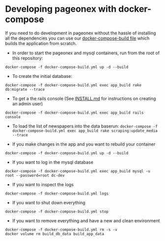 # Developing pageonex with docker-compose

If you need to do development in pageonex without the hassle of installing all the dependencies you can use our [docker-compose-build file](/docker-compose-build.yml) which builds the application from scratch.

* In order to start the pageonex and mysql containers, run from the root of this repository:
```
docker-compose -f docker-compose-build.yml up -d --build
```

* To create the initial database:
```
docker-compose -f docker-compose-build.yml exec app_build rake db:migrate --trace
```

* To get a the rails console (See [INSTALL.md](/doc/INSTALL.md) for instructions on creating an admin user)
```
docker-compose -f docker-compose-build.yml exec app_build rails console
```

* To load the list of newspapers into the data baserun:
`docker-compose -f docker-compose-build.yml exec app_build rake scraping:update_media --trace`

* If you make changes in the app and you want to rebuild your container
```
docker-compose -f docker-compose-build.yml up -d --build
```

* If you want to log in the mysql database
```
docker-compose -f docker-compose-build.yml exec app_build mysql -u root --password=root dc-dev
```

* If you want to inspect the logs
```
docker-compose -f docker-compose-build.yml logs
```

* If you want to shut down everything
```
docker-compose -f docker-compose-build.yml stop
```

* If you want to remove everything and have a new and clean environment
```
docker-compose -f docker-compose-build.yml rm -s -v
docker volume rm build_db_data build_app_data
```

